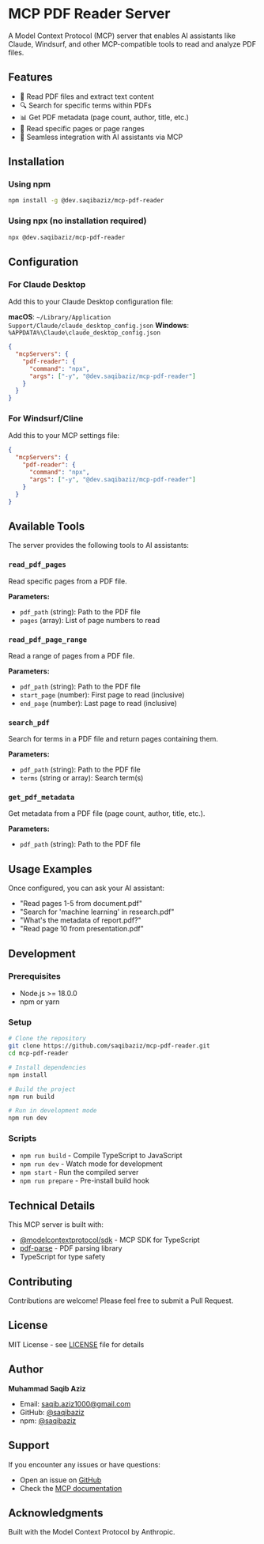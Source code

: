 # MCP PDF Reader Server

A Model Context Protocol (MCP) server that enables AI assistants like Claude, Windsurf, and other MCP-compatible tools to read and analyze PDF files.

## Features

- 📄 Read PDF files and extract text content
- 🔍 Search for specific terms within PDFs
- 📊 Get PDF metadata (page count, author, title, etc.)
- 📖 Read specific pages or page ranges
- 🤖 Seamless integration with AI assistants via MCP

## Installation

### Using npm

```bash
npm install -g @dev.saqibaziz/mcp-pdf-reader
```

### Using npx (no installation required)

```bash
npx @dev.saqibaziz/mcp-pdf-reader
```

## Configuration

### For Claude Desktop

Add this to your Claude Desktop configuration file:

**macOS**: `~/Library/Application Support/Claude/claude_desktop_config.json`
**Windows**: `%APPDATA%\Claude\claude_desktop_config.json`

```json
{
  "mcpServers": {
    "pdf-reader": {
      "command": "npx",
      "args": ["-y", "@dev.saqibaziz/mcp-pdf-reader"]
    }
  }
}
```

### For Windsurf/Cline

Add this to your MCP settings file:

```json
{
  "mcpServers": {
    "pdf-reader": {
      "command": "npx",
      "args": ["-y", "@dev.saqibaziz/mcp-pdf-reader"]
    }
  }
}
```

## Available Tools

The server provides the following tools to AI assistants:

### `read_pdf_pages`

Read specific pages from a PDF file.

**Parameters:**

- `pdf_path` (string): Path to the PDF file
- `pages` (array): List of page numbers to read

### `read_pdf_page_range`

Read a range of pages from a PDF file.

**Parameters:**

- `pdf_path` (string): Path to the PDF file
- `start_page` (number): First page to read (inclusive)
- `end_page` (number): Last page to read (inclusive)

### `search_pdf`

Search for terms in a PDF file and return pages containing them.

**Parameters:**

- `pdf_path` (string): Path to the PDF file
- `terms` (string or array): Search term(s)

### `get_pdf_metadata`

Get metadata from a PDF file (page count, author, title, etc.).

**Parameters:**

- `pdf_path` (string): Path to the PDF file

## Usage Examples

Once configured, you can ask your AI assistant:

- "Read pages 1-5 from document.pdf"
- "Search for 'machine learning' in research.pdf"
- "What's the metadata of report.pdf?"
- "Read page 10 from presentation.pdf"

## Development

### Prerequisites

- Node.js >= 18.0.0
- npm or yarn

### Setup

```bash
# Clone the repository
git clone https://github.com/saqibaziz/mcp-pdf-reader.git
cd mcp-pdf-reader

# Install dependencies
npm install

# Build the project
npm run build

# Run in development mode
npm run dev
```

### Scripts

- `npm run build` - Compile TypeScript to JavaScript
- `npm run dev` - Watch mode for development
- `npm start` - Run the compiled server
- `npm run prepare` - Pre-install build hook

## Technical Details

This MCP server is built with:

- [@modelcontextprotocol/sdk](https://github.com/modelcontextprotocol/sdk) - MCP SDK for TypeScript
- [pdf-parse](https://www.npmjs.com/package/pdf-parse) - PDF parsing library
- TypeScript for type safety

## Contributing

Contributions are welcome! Please feel free to submit a Pull Request.

## License

MIT License - see [LICENSE](LICENSE) file for details

## Author

**Muhammad Saqib Aziz**

- Email: saqib.aziz1000@gmail.com
- GitHub: [@saqibaziz](https://github.com/saqibaziz)
- npm: [@saqibaziz](https://www.npmjs.com/~dev.saqibaziz)

## Support

If you encounter any issues or have questions:

- Open an issue on [GitHub](https://github.com/saqibaziz/mcp-pdf-reader/issues)
- Check the [MCP documentation](https://modelcontextprotocol.io/)

## Acknowledgments

Built with the Model Context Protocol by Anthropic.
